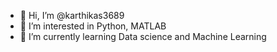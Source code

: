 - 👋 Hi, I’m @karthikas3689
- 👀 I’m interested in Python, MATLAB
- 🌱 I’m currently learning Data science and Machine Learning

